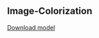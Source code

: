 ## Image-Colorization
[Download model](https://download1590.mediafire.com/a422l9lp6vig/5fw72cxge64qsbp/colorization_release_v2.caffemodel)
